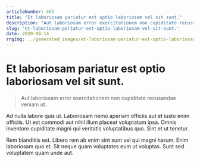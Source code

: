 ```yaml
---
articleNumber: 465
title: "Et laboriosam pariatur est optio laboriosam vel sit sunt."
description: "Aut laboriosam error exercitationem non cupiditate recusandae veniam ut."
slug: 'et-laboriosam-pariatur-est-optio-laboriosam-vel-sit-sunt.'
date: 2020-08-14
rngImg: ../generated_images/et-laboriosam-pariatur-est-optio-laboriosam-vel-sit-sunt..jpg
---
```


# Et laboriosam pariatur est optio laboriosam vel sit sunt.

> Aut laboriosam error exercitationem non cupiditate recusandae veniam ut.

Ad nulla labore quis ut. Laboriosam nemo aperiam officiis aut et iusto enim officiis. Ut est commodi aut nihil illum placeat voluptatum ipsa. Omnis inventore cupiditate magni qui veritatis voluptatibus quo. Sint et ut tenetur.
 Rem blanditiis est. Libero rem ab enim sint sunt vel qui magni harum. Enim laboriosam quo et. Sit neque quam voluptates eum ut voluptas. Sunt sed voluptatem quam unde aut.
